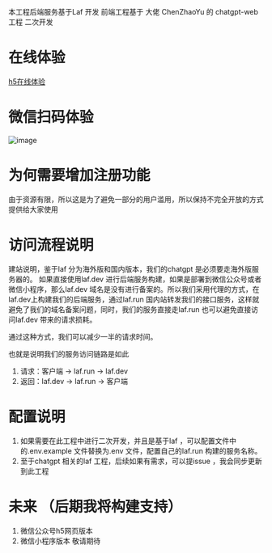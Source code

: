 本工程后端服务基于Laf 开发 
 前端工程基于 大佬 ChenZhaoYu 的 chatgpt-web工程 二次开发
 # 在线体验
   [h5在线体验](https://uuuwmz-chatgpt.site.laf.run/)

 # 微信扫码体验
   ![image](https://github.com/dengweijing/chatgpt-web/src/assets/code.png)
#  为何需要增加注册功能 
   由于资源有限，所以这是为了避免一部分的用户滥用，所以保持不完全开放的方式提供给大家使用

# 访问流程说明
 建站说明，鉴于laf 分为海外版和国内版本，我们的chatgpt 是必须要走海外版服务器的。
 如果直接使用laf.dev 进行后端服务构建，如果是部署到微信公众号或者微信小程序，那么laf.dev 域名是没有进行备案的。所以我们采用代理的方式，在laf.dev上构建我们的后端服务，通过laf.run 国内站转发我们的接口服务，这样就避免了我们的域名备案问题，同时，我们的服务直接走laf.run 也可以避免直接访问laf.dev 带来的请求损耗。


 通过这种方式，我们可以减少一半的请求时间。
 

 也就是说明我们的服务访问链路是如此 

 
 1. 请求：客户端  -> laf.run -> laf.dev 
 2. 返回：laf.dev -> laf.run -> 客户端 

# 配置说明 
  1. 如果需要在此工程中进行二次开发，并且是基于laf ，可以配置文件中的.env.example 文件替换为.env 文件，配置自己的laf.run 构建的服务名称。
  2. 至于chatgpt 相关的laf 工程，后续如果有需求，可以提issue ，我会同步更新到此工程 
# 未来 （后期我将构建支持）
  1. 微信公众号h5网页版本
  2. 微信小程序版本 
敬请期待